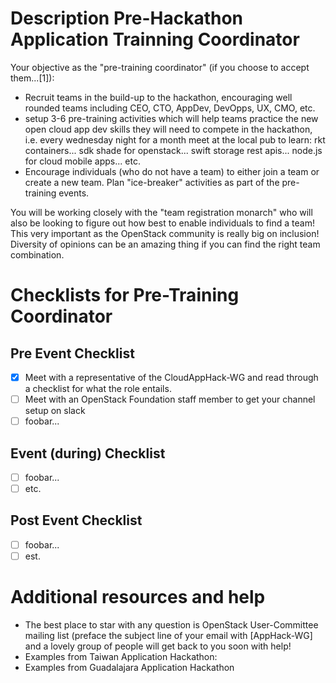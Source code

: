 # Description Pre-Hackathon Application Trainning Coordinator

Your objective as the "pre-training coordinator" (if you choose to accept them...[1]):
 * Recruit teams in the build-up to the hackathon, encouraging well rounded teams including CEO, CTO, AppDev, DevOpps, UX, CMO, etc.
 * setup 3-6 pre-training activities which will help teams practice the new open cloud app dev skills they will need to compete in the hackathon, i.e. every wednesday night for a month meet at the local pub to learn: rkt containers... sdk shade for openstack... swift storage rest apis... node.js for cloud mobile apps... etc.
 * Encourage individuals (who do not have a team) to either join a team or create a new team.  Plan "ice-breaker" activities as part of the pre-training events.

You will be working closely with the "team registration monarch" who will also be looking to figure out how best to enable individuals to find a team!  This very important as the OpenStack community is really big on inclusion!  Diversity of opinions can be an amazing thing if you can find the right team combination.

# Checklists for Pre-Training Coordinator

## Pre Event Checklist

- [X] Meet with a representative of the CloudAppHack-WG and read through a checklist for what the role entails.
- [ ] Meet with an OpenStack Foundation staff member to get your channel setup on slack
- [ ] foobar...

## Event (during) Checklist

- [ ] foobar...
- [ ] etc.

## Post Event Checklist

- [ ] foobar...
- [ ] est.

# Additional resources and help

 * The best place to star with any question is OpenStack User-Committee mailing list (preface the subject line of your email with [AppHack-WG] and a lovely group of people will get back to you soon with help!
 * Examples from Taiwan Application Hackathon: 
 * Examples from Guadalajara Application Hackathon
